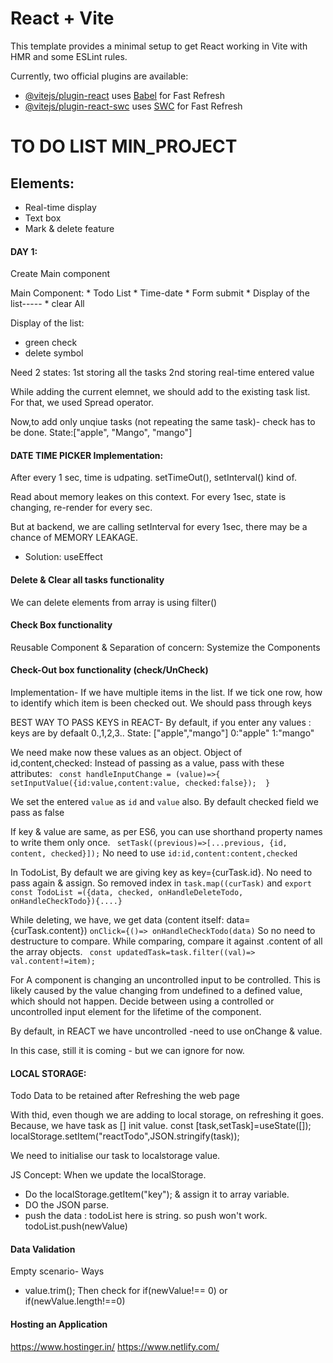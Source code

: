 # React + Vite

This template provides a minimal setup to get React working in Vite with HMR and some ESLint rules.

Currently, two official plugins are available:

- [@vitejs/plugin-react](https://github.com/vitejs/vite-plugin-react/blob/main/packages/plugin-react/README.md) uses [Babel](https://babeljs.io/) for Fast Refresh
- [@vitejs/plugin-react-swc](https://github.com/vitejs/vite-plugin-react-swc) uses [SWC](https://swc.rs/) for Fast Refresh


# TO DO LIST MIN_PROJECT

## Elements:
* Real-time display
* Text box
* Mark & delete feature

#### DAY 1:
Create Main component

Main Component:
    * Todo List
    * Time-date
    * Form submit 
    * Display of the list-----
    * clear All       

Display of the list:
 * green check
 * delete symbol


 Need 2 states:
 1st storing all the tasks
 2nd storing real-time entered value

While adding the current elemnet, we should add to the existing task list.
For that, we used Spread operator.

Now,to add only unqiue tasks (not repeating the same task)- check has to be done.
State:["apple", "Mango", "mango"]


#### DATE TIME PICKER Implementation:

After every 1 sec, time is udpating.
setTimeOut(), setInterval() kind of.

Read about memory leakes on this context.
For every 1sec, state is changing, re-render for every sec.

But at backend, we are calling setInterval for every 1sec, there may be a chance of MEMORY LEAKAGE.
- Solution: useEffect


#### Delete & Clear all tasks functionality

We can delete elements from array is using filter()


#### Check Box functionality

Reusable Component & Separation of concern: Systemize the Components

#### Check-Out box functionality (check/UnCheck)
Implementation- 
If we have multiple items in the list. If we tick one row, how to identify which item is been checked out.
We should pass through keys

BEST WAY TO PASS KEYS in REACT-
By default, if you enter any values : keys are by defaalt 0.,1,2,3..
State: ["apple","mango"]
0:"apple"
1:"mango"

We need make now these values as an object.
Object of id,content,checked:
    Instead of passing as a value, pass with these attributes:
    ``` const handleInputChange = (value)=>{
        setInputValue({id:value,content:value, checked:false}); 
    }```

We set the entered ``value`` as ``id`` and ``value`` also. By default checked field we pass as false

If key & value are same, as per ES6, you can use shorthand property names to write them only once.
``` setTask((previous)=>[...previous, {id, content, checked}]);```
No need to use ```id:id,content:content,checked```

In TodoList,
By default we are giving key as key={curTask.id}.
No need to pass again & assign. So removed index in ``task.map((curTask)`` and ``export const TodoList =({data, checked, onHandleDeleteTodo, onHandleCheckTodo}){....}``

While deleting, we have, we get data (content itself: data={curTask.content}) 
```onClick={()=> onHandleCheckTodo(data)```
So no need to destructure to compare. While comparing, compare it against .content of all the array objects.
`` const updatedTask=task.filter((val)=>
                 val.content!=item);``


For
A component is changing an uncontrolled input to be controlled. This is likely caused by the value changing from undefined to a defined value, which should not happen. Decide between using a controlled or uncontrolled input element for the lifetime of the component.

By default, in REACT we have uncontrolled -need to use onChange & value.

In this case, still it is coming - but we can ignore for now.


#### LOCAL STORAGE: 
Todo Data to be retained after Refreshing the web page

With thid, even though we are adding to local storage, on refreshing it goes. Because, we have task as [] init value.
const [task,setTask]=useState([]);
localStorage.setItem("reactTodo",JSON.stringify(task));

We need to initialise our task to localstorage value.


JS Concept: 
When we update the localStorage.
- Do the localStorage.getItem("key"); & assign it to array variable.
- DO the JSON parse.
- push the data : todoList here is string. so push won't work.
todoList.push(newValue)

#### Data Validation

Empty scenario- Ways
* value.trim();
Then check for if(newValue!== 0) 
or if(newValue.length!==0)


#### Hosting an Application

https://www.hostinger.in/
https://www.netlify.com/ 


